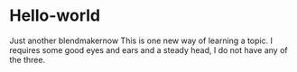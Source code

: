 # Hello-world
Just another blendmakernow
This is one new way of learning a topic. I requires some good eyes and ears and a steady head, I do not have any of the three.
